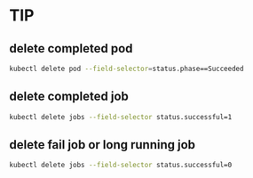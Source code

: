 # TIP

## delete completed pod

```bash
kubectl delete pod --field-selector=status.phase==Succeeded
```

## delete completed job

```bash
kubectl delete jobs --field-selector status.successful=1
```

## delete fail job or long running job

```bash
kubectl delete jobs --field-selector status.successful=0
```


